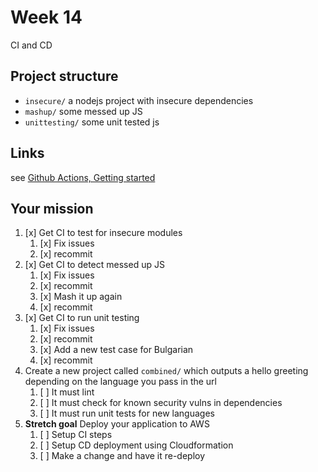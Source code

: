 # Week 14

CI and CD

## Project structure

- `insecure/` a nodejs project with insecure dependencies
- `mashup/` some messed up JS
- `unittesting/` some unit tested js

## Links

see [Github Actions, Getting started](https://docs.github.com/en/actions/quickstart)
## Your mission

1. [x] Get CI to test for insecure modules
    1. [x] Fix issues
    1. [x] recommit
1. [x] Get CI to detect messed up JS
    1. [x] Fix issues
    1. [x] recommit
    1. [x] Mash it up again
    1. [x] recommit
1. [x] Get CI to run unit testing
    1. [x] Fix issues
    1. [x] recommit
    1. [x] Add a new test case for Bulgarian
    1. [x] recommit
1. Create a new project called `combined/` which outputs a
hello greeting depending on the language you pass in the url
    1. [ ] It must lint
    1. [ ] It must check for known security vulns in dependencies
    1. [ ] It must run unit tests for new languages
1. **Stretch goal** Deploy your application to AWS
    1. [ ] Setup CI steps
    1. [ ] Setup CD deployment using Cloudformation
    1. [ ] Make a change and have it re-deploy
